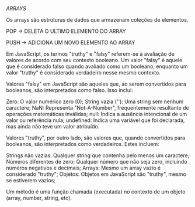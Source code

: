 _ARRAYS_

Os arrays são estruturas de dados que armazenam coleções de elementos.

POP -> DELETA O ULTIMO ELEMENTO DO ARRAY

PUSH -> ADICIONA UM NOVO ELEMENTO AO ARRAY

Em JavaScript, os termos "truthy" e "falsy" referem-se à avaliação de valores de acordo com seu contexto booleano. Um valor "falsy" é aquele que é considerado falso quando avaliado como um booleano, enquanto um valor "truthy" é considerado verdadeiro nesse mesmo contexto.

Valores "falsy" em JavaScript são aqueles que, ao serem convertidos para booleanos, são interpretados como falso. Isso inclui:

Zero: O valor numérico zero (0);
String vazia (''): Uma string sem nenhum caractere;
NaN: Representa "Not-A-Number", frequentemente resultante de operações matemáticas inválidas;
null: Indica a ausência intencional de um valor ou referência nula;
undefined: Indica uma variável que foi declarada, mas ainda não teve um valor atribuído.

Valores "truthy", por outro lado, são valores que, quando convertidos para booleanos, são interpretados como verdadeiros. Estes incluem:

Strings não vazias: Qualquer string que contenha pelo menos um caractere;
Números diferentes de zero: Qualquer número que não seja zero, incluindo números negativos e decimais;
Arrays: Mesmo um array vazio é considerado "truthy";
Objetos: Objetos em JavaScript são "truthy", mesmo se estiverem vazios;

Um método é uma função chamada (executada) no contexto de um objeto (array, number, string, etc).